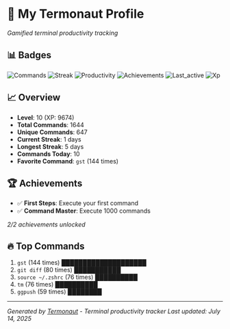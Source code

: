# 🚀 My Termonaut Profile

*Gamified terminal productivity tracking*

## 📊 Badges

![Commands](https://img.shields.io/badge/Commands-1644-blue?style=flat-square&logo=terminal&logoColor=white) ![Streak](https://img.shields.io/badge/Streak-1+days-red?style=flat-square&logo=terminal&logoColor=white) ![Productivity](https://img.shields.io/badge/Productivity-80.0%25-green?style=flat-square&logo=terminal&logoColor=white) ![Achievements](https://img.shields.io/badge/Achievements-5%2F10-blue?style=flat-square&logo=terminal&logoColor=white) ![Last_active](https://img.shields.io/badge/Last+Active-3h+ago-green?style=flat-square&logo=terminal&logoColor=white) ![Xp](https://img.shields.io/badge/XP-Level+10+%289674%2F12100%29-blue?style=flat-square&logo=terminal&logoColor=white) 

## 📈 Overview

- **Level**: 10 (XP: 9674)
- **Total Commands**: 1644
- **Unique Commands**: 647
- **Current Streak**: 1 days
- **Longest Streak**: 5 days
- **Commands Today**: 10
- **Favorite Command**: `gst` (144 times)

## 🏆 Achievements

- ✅ **First Steps**: Execute your first command
- ✅ **Command Master**: Execute 1000 commands

*2/2 achievements unlocked*

## 🔥 Top Commands

1. `gst` (144 times) ████████████████████
2. `git diff` (80 times) ███████████
3. `source ~/.zshrc` (76 times) ██████████
4. `tm` (76 times) ██████████
5. `ggpush` (59 times) ████████

---

*Generated by [Termonaut](https://github.com/oiahoon/termonaut) - Terminal productivity tracker*
*Last updated: July 14, 2025*
